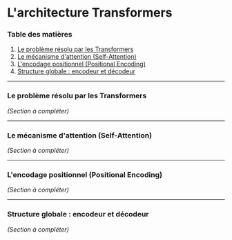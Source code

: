 # L'architecture Transformers

### Table des matières

1. [Le problème résolu par les Transformers](#le-problème-résolu-par-les-transformers)
2. [Le mécanisme d'attention (Self-Attention)](#le-mécanisme-dattention-self-attention)
3. [L'encodage positionnel (Positional Encoding)](#lencodage-positionnel-positional-encoding)
4. [Structure globale : encodeur et décodeur](#structure-globale--encodeur-et-décodeur)

---

### Le problème résolu par les Transformers
*(Section à compléter)*

---

### Le mécanisme d'attention (Self-Attention)
*(Section à compléter)*

---

### L'encodage positionnel (Positional Encoding)
*(Section à compléter)*

---

### Structure globale : encodeur et décodeur
*(Section à compléter)*


